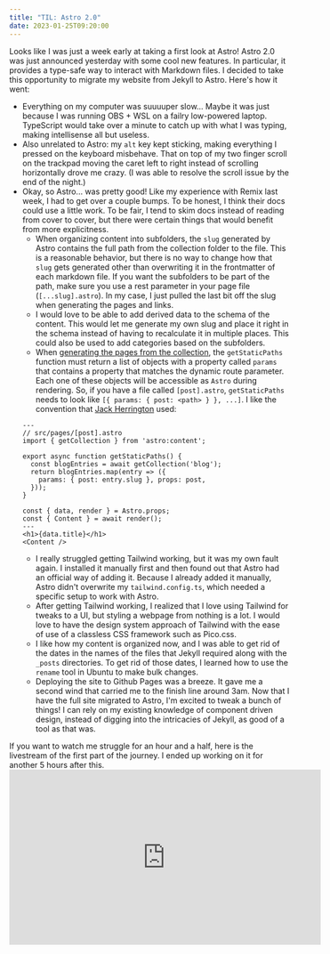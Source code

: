 ```yaml
---
title: "TIL: Astro 2.0"
date: 2023-01-25T09:20:00
---
```


Looks like I was just a week early at taking a first look at Astro! Astro 2.0 was just announced yesterday with some cool new features. In particular, it provides a type-safe way to interact with Markdown files. I decided to take this opportunity to migrate my website from Jekyll to Astro. Here's how it went:
- Everything on my computer was suuuuper slow... Maybe it was just because I was running OBS + WSL on a failry low-powered laptop. TypeScript would take over a minute to catch up with what I was typing, making intellisense all but useless.
- Also unrelated to Astro: my `alt` key kept sticking, making everything I pressed on the keyboard misbehave. That on top of my two finger scroll on the trackpad moving the caret left to right instead of scrolling horizontally drove me crazy. (I was able to resolve the scroll issue by the end of the night.)
- Okay, so Astro... was pretty good! Like my experience with Remix last week, I had to get over a couple bumps. To be honest, I think their docs could use a little work. To be fair, I tend to skim docs instead of reading from cover to cover, but there were certain things that would benefit from more explicitness.
  - When organizing content into subfolders, the `slug` generated by Astro contains the full path from the collection folder to the file. This is a reasonable behavior, but there is no way to change how that `slug` gets generated other than overwriting it in the frontmatter of each markdown file. If you want the subfolders to be part of the path, make sure you use a rest parameter in your page file (`[...slug].astro`). In my case, I just pulled the last bit off the slug when generating the pages and links.
  - I would love to be able to add derived data to the schema of the content. This would let me generate my own slug and place it right in the schema instead of having to recalculate it in multiple places. This could also be used to add categories based on the subfolders.
  - When [generating the pages from the collection](https://docs.astro.build/en/guides/content-collections/#building-for-static-output-default), the `getStaticPaths` function must return a list of objects with a property called `params` that contains a property that matches the dynamic route parameter. Each one of these objects will be accessible as `Astro` during rendering. So, if you have a file called `[post].astro`, `getStaticPaths` needs to look like `[{ params: { post: <path> } }, ...]`. I like the convention that [Jack Herrington](https://youtu.be/gi4c7fbeURc) used:
  ```astro
  ---
  // src/pages/[post].astro
  import { getCollection } from 'astro:content';

  export async function getStaticPaths() {
    const blogEntries = await getCollection('blog');
    return blogEntries.map(entry => ({
      params: { post: entry.slug }, props: post,
    }));
  }

  const { data, render } = Astro.props;
  const { Content } = await render();
  ---
  <h1>{data.title}</h1>
  <Content />
  ```
  - I really struggled getting Tailwind working, but it was my own fault again. I installed it manually first and then found out that Astro had an official way of adding it. Because I already added it manually, Astro didn't overwrite my `tailwind.config.ts`, which needed a specific setup to work with Astro.
  - After getting Tailwind working, I realized that I love using Tailwind for tweaks to a UI, but styling a webpage from nothing is a lot. I would love to have the design system approach of Tailwind with the ease of use of a classless CSS framework such as Pico.css. 
  - I like how my content is organized now, and I was able to get rid of the dates in the names of the files that Jekyll required along with the `_posts` directories. To get rid of those dates, I learned how to use the `rename` tool in Ubuntu to make bulk changes.
  - Deploying the site to Github Pages was a breeze. It gave me a second wind that carried me to the finish line around 3am. Now that I have the full site migrated to Astro, I'm excited to tweak a bunch of things! I can rely on my existing knowledge of component driven design, instead of digging into the intricacies of Jekyll, as good of a tool as that was.

If you want to watch me struggle for an hour and a half, here is the livestream of the first part of the journey. I ended up working on it for another 5 hours after this. <iframe width="560" height="315" src="https://www.youtube.com/embed/e_ilM24OLnQ" title="YouTube video player" frameborder="0" allow="accelerometer; autoplay; clipboard-write; encrypted-media; gyroscope; picture-in-picture; web-share" allowfullscreen></iframe>


